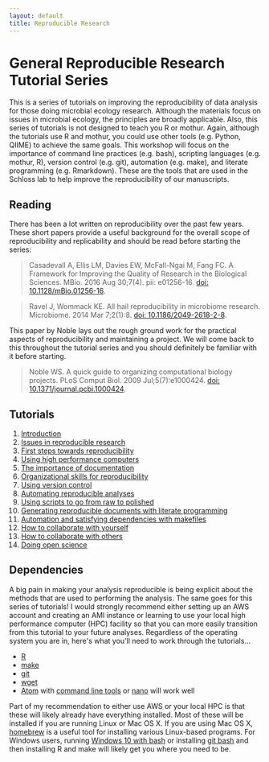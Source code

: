 ```yaml
---
layout: default
title: Reproducible Research
---
```


# General Reproducible Research Tutorial Series

This is a series of tutorials on improving the reproducibility of data analysis for those doing microbial ecology research. Although the materials focus on issues in microbial ecology, the principles are broadly applicable. Also, this series of tutorials is not designed to teach you R or mothur. Again, although the tutorials use R and mothur, you could use other tools (e.g. Python, QIIME) to achieve the same goals. This workshop will focus on the importance of command line practices (e.g. bash), scripting languages (e.g. mothur, R), version control (e.g. git), automation (e.g. make), and literate programming (e.g. Rmarkdown). These are the tools that are used in the Schloss lab to help improve the reproducibility of our manuscripts.


## Reading
There has been a lot written on reproducibility over the past few years. These short papers provide a useful background for the overall scope of reproducibility and replicability and should be read before starting the series:

> Casadevall A, Ellis LM, Davies EW, McFall-Ngai M, Fang FC. A Framework for Improving the Quality of Research in the Biological Sciences. MBio. 2016 Aug 30;7(4). pii: e01256-16. [doi: 10.1128/mBio.01256-16](http://mbio.asm.org/content/7/4/e01256-16.long).


> Ravel J, Wommack KE. All hail reproducibility in microbiome research. Microbiome. 2014 Mar 7;2(1):8. [doi: 10.1186/2049-2618-2-8](https://microbiomejournal.biomedcentral.com/articles/10.1186/2049-2618-2-8).


This paper by Noble lays out the rough ground work for the practical aspects of reproducibility and maintaining a project. We will come back to this throughout the tutorial series and you should definitely be familiar with it before starting.

> Noble WS. A quick guide to organizing computational biology projects. PLoS Comput Biol. 2009 Jul;5(7):e1000424. [doi: 10.1371/journal.pcbi.1000424](http://journals.plos.org/ploscompbiol/article?id=10.1371/journal.pcbi.1000424).


## Tutorials
1. [Introduction](introduction)
1. [Issues in reproducible research](reproducibility)
1. [First steps towards reproducibility](first_steps)
1. [Using high performance computers](hpc)
1. [The importance of documentation](documentation)
1. [Organizational skills for reproducibility](organization)
1. [Using version control](version_control)
1. [Automating reproducible analyses](automation)
1. [Using scripts to go from raw to polished](programmatic_analyses)
1. [Generating reproducible documents with literate programming](literate_programming)
1. [Automation and satisfying dependencies with makefiles](make)
1. [How to collaborate with yourself](collaboration_with_yourself)
1. [How to collaborate with others](collaboration_with_others)
1. [Doing open science](open_science)


## Dependencies
A big pain in making your analysis reproducible is being explicit about the methods that are used to performing the analysis. The same goes for this series of tutorials! I would strongly recommend either setting up an AWS account and creating an AMI instance or learning to use your local high performance computer (HPC) facility so that you can more easily transition from this tutorial to your future analyses. Regardless of the operating system you are in, here's what you'll need to work through the tutorials...

* [R](https://www.r-project.org)
* [make](https://www.gnu.org/software/make/)
* [git](https://git-scm.com)
* [wget](https://www.gnu.org/software/wget/)
* [Atom](https://atom.io) with [command line tools](http://flight-manual.atom.io/getting-started/sections/atom-basics/) or [nano](https://www.nano-editor.org) will work well

Part of my recommendation to either use AWS or your local HPC is that these will likely already have everything installed. Most of these will be installed if you are running Linux or Mac OS X. If you are using Mac OS X, [homebrew](https://brew.sh) is a useful tool for installing various Linux-based programs. For Windows users, running [Windows 10 with bash](https://www.howtogeek.com/249966/how-to-install-and-use-the-linux-bash-shell-on-windows-10/) or installing [git bash](https://git-scm.com) and then installing R and make will likely get you where you need to be.
